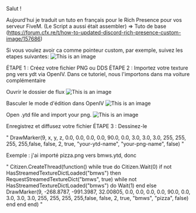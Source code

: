 Salut !

Aujourd'hui je traduit un tuto en français pour le Rich Presence pour vos serveur FiveM. (Le Script a aussi était assembler) => Tuto de base (https://forum.cfx.re/t/how-to-updated-discord-rich-presence-custom-image/157686)




Si vous voulez avoir ca comme pointeur custom, par exemple, suivez les etapes suivantes:
![This is an image](https://cdn.discordapp.com/attachments/586539476134658058/643837239922786304/unknown.png)

ÉTAPE 1 : Créez votre fichier PNG ou DDS
ÉTAPE 2 : Importez votre texture png vers ydt via OpenIV. Dans ce tutoriel, nous l'importons dans ma voiture complémentaire

Ouvrir le dossier de flux
![This is an image](https://forum.cfx.re/uploads/default/original/4X/c/d/7/cd7cb86a87945d41160dddf4b2f612176d8d5857.png)


Basculer le mode d'édition dans OpenIV
![This is an image](https://forum.cfx.re/uploads/default/original/4X/d/5/9/d599a72812ec4599db161bc8e3f8bc6b99aa82d1.png)

Open .ytd file and import your png.
![This is an image](https://forum.cfx.re/uploads/default/original/4X/1/4/0/1407f1890d9a7e78802fb357b34b8adfa4c76c60.png)

Enregistrez et diffusez votre fichier
ÉTAPE 3 : Dessinez-le

" DrawMarker(9, x, y, z, 0.0, 0.0, 0.0, 0.0, 90.0, 0.0, 3.0, 3.0, 3.0, 255, 255, 255, 255,false, false, 2, true, "your-ytd-name", "your-png-name", false) "

Exemple : j'ai importé pizza.png vers bmws.ytd, donc

" Citizen.CreateThread(function()
    while true do
        Citizen.Wait(0)
		if not HasStreamedTextureDictLoaded("bmws") then
				RequestStreamedTextureDict("bmws", true)
				while not HasStreamedTextureDictLoaded("bmws") do
					Wait(1)
				end
			else
			DrawMarker(9, -268.8787, -991.3987, 32.00805, 0.0, 0.0, 0.0, 0.0, 90.0, 0.0, 3.0, 3.0, 3.0, 255, 255, 255, 255,false, false, 2, true, "bmws", "pizza", false)
		end
    end
end) "

